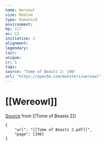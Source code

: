 ```yaml
---
name: Wereowl
size: Medium
type: Humanoid
environment: 
hp: 117
ac: 13
initiative: 3
alignment: 
legendary: 
lair: 
unique: 
cr: 5
tags: 
source: "Tome of Beasts 2: 196"
url: "https://open5e.com/monsters/wereowl"
---
```

# [[Wereowl]]

[Source](zotero://open-pdf/library/items/9UQIAB6R?page=196) from [[Tome of Beasts 2]]

```pdf
{
	"url": "[[Tome of Beasts 2.pdf]]",
	"page": [196]
}
```

